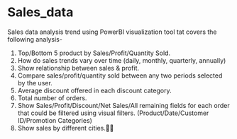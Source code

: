 # Sales_data
Sales data analysis trend using PowerBI visualization tool tat covers the following analysis-

1) Top/Bottom 5 product by Sales/Profit/Quantity Sold.
2) How do sales trends vary over time (daily, monthly, quarterly, annually) 
3) Show relationship between sales & profit.
4) Compare sales/profit/quantity sold between any two periods selected by the user.
5) Average discount offered in each discount category.
6) Total number of orders.
7) Show Sales/Profit/Discount/Net Sales/All remaining fields for each order that could be filtered using visual filters. (Product/Date/Customer ID/Promotion Categories)
8) Show sales by different cities.

